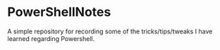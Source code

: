 # PowerShellNotes
A simple repository for recording some of the tricks/tips/tweaks I have learned regarding Powershell.
